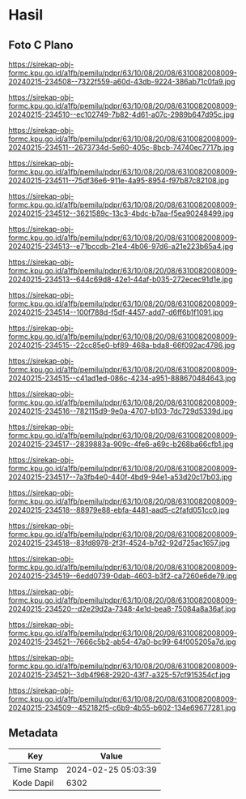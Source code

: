 # Hasil

## Foto C Plano

https://sirekap-obj-formc.kpu.go.id/a1fb/pemilu/pdpr/63/10/08/20/08/6310082008009-20240215-234508--7322f559-a60d-43db-9224-386ab71c0fa9.jpg

https://sirekap-obj-formc.kpu.go.id/a1fb/pemilu/pdpr/63/10/08/20/08/6310082008009-20240215-234510--ec102749-7b82-4d61-a07c-2989b647d95c.jpg

https://sirekap-obj-formc.kpu.go.id/a1fb/pemilu/pdpr/63/10/08/20/08/6310082008009-20240215-234511--2673734d-5e60-405c-8bcb-74740ec7717b.jpg

https://sirekap-obj-formc.kpu.go.id/a1fb/pemilu/pdpr/63/10/08/20/08/6310082008009-20240215-234511--75df36e6-911e-4a95-8954-f97b87c82108.jpg

https://sirekap-obj-formc.kpu.go.id/a1fb/pemilu/pdpr/63/10/08/20/08/6310082008009-20240215-234512--3621589c-13c3-4bdc-b7aa-f5ea90248499.jpg

https://sirekap-obj-formc.kpu.go.id/a1fb/pemilu/pdpr/63/10/08/20/08/6310082008009-20240215-234513--e71bccdb-21e4-4b06-97d6-a21e223b65a4.jpg

https://sirekap-obj-formc.kpu.go.id/a1fb/pemilu/pdpr/63/10/08/20/08/6310082008009-20240215-234513--644c69d8-42e1-44af-b035-272ecec91d1e.jpg

https://sirekap-obj-formc.kpu.go.id/a1fb/pemilu/pdpr/63/10/08/20/08/6310082008009-20240215-234514--100f788d-f5df-4457-add7-d6ff6b1f1091.jpg

https://sirekap-obj-formc.kpu.go.id/a1fb/pemilu/pdpr/63/10/08/20/08/6310082008009-20240215-234515--22cc85e0-bf89-468a-bda8-66f092ac4786.jpg

https://sirekap-obj-formc.kpu.go.id/a1fb/pemilu/pdpr/63/10/08/20/08/6310082008009-20240215-234515--c41ad1ed-086c-4234-a951-888670484643.jpg

https://sirekap-obj-formc.kpu.go.id/a1fb/pemilu/pdpr/63/10/08/20/08/6310082008009-20240215-234516--782115d9-9e0a-4707-b103-7dc729d5339d.jpg

https://sirekap-obj-formc.kpu.go.id/a1fb/pemilu/pdpr/63/10/08/20/08/6310082008009-20240215-234517--2839883a-909c-4fe6-a69c-b268ba66cfb1.jpg

https://sirekap-obj-formc.kpu.go.id/a1fb/pemilu/pdpr/63/10/08/20/08/6310082008009-20240215-234517--7a3fb4e0-440f-4bd9-94e1-a53d20c17b03.jpg

https://sirekap-obj-formc.kpu.go.id/a1fb/pemilu/pdpr/63/10/08/20/08/6310082008009-20240215-234518--88979e88-ebfa-4481-aad5-c2fafd051cc0.jpg

https://sirekap-obj-formc.kpu.go.id/a1fb/pemilu/pdpr/63/10/08/20/08/6310082008009-20240215-234518--83fd8978-2f3f-4524-b7d2-92d725ac1657.jpg

https://sirekap-obj-formc.kpu.go.id/a1fb/pemilu/pdpr/63/10/08/20/08/6310082008009-20240215-234519--6edd0739-0dab-4603-b3f2-ca7260e6de79.jpg

https://sirekap-obj-formc.kpu.go.id/a1fb/pemilu/pdpr/63/10/08/20/08/6310082008009-20240215-234520--d2e29d2a-7348-4e1d-bea8-75084a8a36af.jpg

https://sirekap-obj-formc.kpu.go.id/a1fb/pemilu/pdpr/63/10/08/20/08/6310082008009-20240215-234521--7666c5b2-ab54-47a0-bc99-64f005205a7d.jpg

https://sirekap-obj-formc.kpu.go.id/a1fb/pemilu/pdpr/63/10/08/20/08/6310082008009-20240215-234521--3db4f968-2920-43f7-a325-57cf915354cf.jpg

https://sirekap-obj-formc.kpu.go.id/a1fb/pemilu/pdpr/63/10/08/20/08/6310082008009-20240215-234509--452182f5-c6b9-4b55-b602-134e69677281.jpg


## Metadata

| Key        | Value               |
| ---------- | ------------------- |
| Time Stamp | 2024-02-25 05:03:39 |
| Kode Dapil | 6302                |



